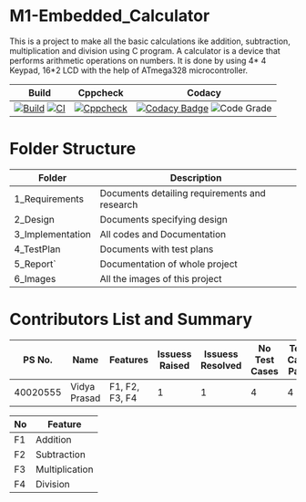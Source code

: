 # M1-Embedded_Calculator

 This is a project to make all the basic calculations ike addition, subtraction, multiplication and division using C program. A calculator is a device that performs arithmetic operations on numbers. It is done by using 4* 4 Keypad, 16*2 LCD with the help of ATmega328 microcontroller.

| Build | Cppcheck | Codacy |
|---|---|---|
|[![Build](https://github.com/VidyaPrasad008/M1-Embedded_ScientificCalculator/actions/workflows/compile.yml/badge.svg?branch=main)](https://github.com/VidyaPrasad008/M1-Embedded_ScientificCalculator/actions/workflows/compile.yml) [![CI](https://github.com/VidyaPrasad008/M1-Embedded_ScientificCalculator/actions/workflows/blank.yml/badge.svg)](https://github.com/VidyaPrasad008/M1-Embedded_ScientificCalculator/actions/workflows/blank.yml) | [![Cppcheck](https://github.com/VidyaPrasad008/M1-Embedded_ScientificCalculator/actions/workflows/cppcheck.yml/badge.svg)](https://github.com/VidyaPrasad008/M1-Embedded_ScientificCalculator/actions/workflows/cppcheck.yml) | [![Codacy Badge](https://app.codacy.com/project/badge/Grade/f62eae8e97814a2fbc703324e69c288f)](https://www.codacy.com/gh/VidyaPrasad008/M1-Embedded_ScientificCalculator/dashboard?utm_source=github.com&amp;utm_medium=referral&amp;utm_content=VidyaPrasad008/M1-Embedded_ScientificCalculator&amp;utm_campaign=Badge_Grade) ![Code Grade](https://api.codiga.io/project/29911/status/svg)|


# Folder Structure
| Folder | Description |
|---|---|
| 1_Requirements | Documents detailing requirements and research |
| 2_Design | Documents specifying design |
| 3_Implementation | All codes and Documentation |
| 4_TestPlan | Documents with test plans |
| 5_Report` | Documentation of whole project |
| 6_Images | All the images of this project |

# Contributors List and Summary
| PS No. | Name | Features | Issuess Raised | Issuess Resolved | No Test Cases | Test Case Pass |
|---|---|---|---|---|---|---|
| 40020555 | Vidya Prasad | F1, F2, F3, F4 | 1 | 1 | 4 | 4 |

| No | Feature |
|---|---|
| F1 | Addition |
| F2 | Subtraction |
| F3 | Multiplication |
| F4 | Division |

